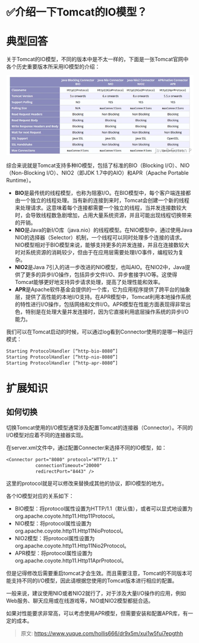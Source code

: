 # ✅介绍一下Tomcat的IO模型？


# 典型回答

关于Tomcat的IO模型，不同的版本中是不太一样的，下面是一张Tomcat官网中各个历史重要版本所采用IO模型的介绍：

![image.png](./img/Yja8BVoBIQZ-cv6W/1690605161347-193f9771-970d-4b79-bc2e-d946ed9af782-701271.png)

综合来说就是Tomcat支持多种IO模型，包括了标准的BIO（Blocking I/O）、NIO（Non-Blocking I/O）、NIO2（即JDK 1.7中的AIO）和APR（Apache Portable Runtime）。

- **BIO**是最传统的线程模型，也称为阻塞I/O。在BIO模型中，每个客户端连接都由一个独立的线程处理。当有新的连接到来时，Tomcat会创建一个新的线程来处理请求。这意味着每个连接都需要一个独立的线程，当并发连接数较大时，会导致线程数急剧增加，占用大量系统资源，并且可能出现线程切换带来的开销。
- **NIO**是Java的新I/O库（java.nio）的线程模型。在NIO模型中，通过使用Java NIO的选择器（Selector）机制，一个线程可以同时处理多个连接的请求。NIO模型相对于BIO模型来说，能够支持更多的并发连接，并且在连接数较大时对系统资源的消耗较少，但由于在应用层需要处理I/O事件，编程较为复杂。
- **NIO2**是Java 7引入的进一步改进的NIO模型，也叫AIO。在NIO2中，Java提供了更多的异步I/O操作，包括异步文件I/O、异步套接字I/O等。这使得Tomcat能够更好地支持异步请求处理，提高了处理性能和效率。
- **APR**是Apache软件基金会提供的一个库，它为应用程序提供了跨平台的抽象层，提供了高性能的本地I/O支持。在APR模型中，Tomcat利用本地操作系统的特性进行I/O操作，包括网络和文件I/O。APR模型在性能方面表现得非常出色，特别是在处理大量并发连接时，因为它直接利用底层操作系统的异步I/O能力。


我们可以在Tomcat启动的时候，可以通过log看到Connector使用的是哪一种运行模式：

```
Starting ProtocolHandler [“http-bio-8080”]
Starting ProtocolHandler [“http-nio-8080”]
Starting ProtocolHandler [“http-apr-8080”]
```


# 扩展知识


## 如何切换

切换Tomcat使用的I/O模型通常涉及配置Tomcat的连接器（Connector）。不同的I/O模型对应着不同的连接器实现。

在server.xml文件中，通过配置Connecter来选择不同的IO模型，如：

```
<Connector port="8080" protocol="HTTP/1.1"
           connectionTimeout="20000"
           redirectPort="8443" />
```

这里的protocol就是可以修改来替换成其他的协议，即IO模型的地方。

各个IO模型对应的关系如下：

- BIO模型：将protocol属性设置为HTTP/1.1（默认值），或者可以显式地设置为org.apache.coyote.http11.Http11Protocol。
- NIO模型：将protocol属性设置为org.apache.coyote.http11.Http11NioProtocol。
- NIO2模型：将protocol属性设置为org.apache.coyote.http11.Http11Nio2Protocol。
- APR模型：将protocol属性设置为org.apache.coyote.http11.Http11AprProtocol。

但是记得修改后需要重启tomcat才会生效。而且需要注意，Tomcat的不同版本可能支持不同的I/O模型，因此请根据您使用的Tomcat版本进行相应的配置。

一般来说，建议使用NIO或者NIO2就行了，对于涉及大量I/O操作的应用，例如Web服务、聊天应用或在线游戏等，NIO或NIO2模型都挺合适。

如果对性能要求非常高，可以考虑使用APR模型，但需要安装和配置APR库，有一定的成本。


> 原文: <https://www.yuque.com/hollis666/dr9x5m/xui1w5fui7epgthh>